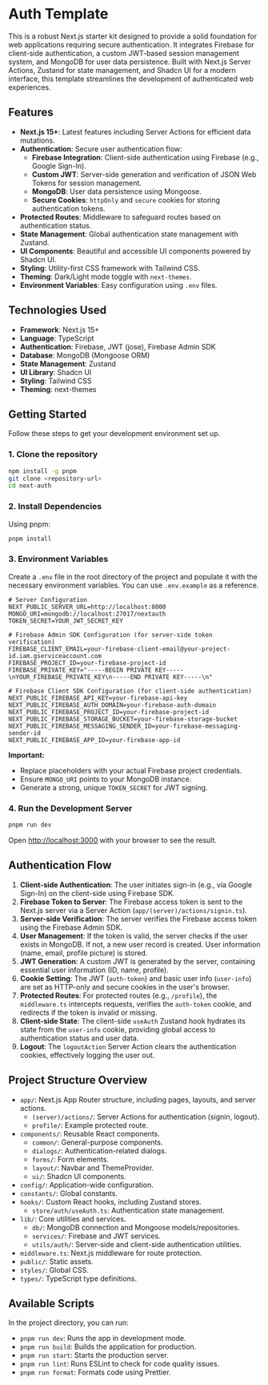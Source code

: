 # Auth Template

This is a robust Next.js starter kit designed to provide a solid foundation for web applications requiring secure authentication. It integrates Firebase for client-side authentication, a custom JWT-based session management system, and MongoDB for user data persistence. Built with Next.js Server Actions, Zustand for state management, and Shadcn UI for a modern interface, this template streamlines the development of authenticated web experiences.

## Features

-   **Next.js 15+**: Latest features including Server Actions for efficient data mutations.
-   **Authentication**: Secure user authentication flow:
    -   **Firebase Integration**: Client-side authentication using Firebase (e.g., Google Sign-In).
    -   **Custom JWT**: Server-side generation and verification of JSON Web Tokens for session management.
    -   **MongoDB**: User data persistence using Mongoose.
    -   **Secure Cookies**: `httpOnly` and `secure` cookies for storing authentication tokens.
-   **Protected Routes**: Middleware to safeguard routes based on authentication status.
-   **State Management**: Global authentication state management with Zustand.
-   **UI Components**: Beautiful and accessible UI components powered by Shadcn UI.
-   **Styling**: Utility-first CSS framework with Tailwind CSS.
-   **Theming**: Dark/Light mode toggle with `next-themes`.
-   **Environment Variables**: Easy configuration using `.env` files.

## Technologies Used

-   **Framework**: Next.js 15+
-   **Language**: TypeScript
-   **Authentication**: Firebase, JWT (jose), Firebase Admin SDK
-   **Database**: MongoDB (Mongoose ORM)
-   **State Management**: Zustand
-   **UI Library**: Shadcn UI
-   **Styling**: Tailwind CSS
-   **Theming**: next-themes

## Getting Started

Follow these steps to get your development environment set up.

### 1. Clone the repository

```bash
npm install -g pnpm
git clone <repository-url>
cd next-auth
```

### 2. Install Dependencies

Using pnpm:

```bash
pnpm install
```

### 3. Environment Variables

Create a `.env` file in the root directory of the project and populate it with the necessary environment variables. You can use `.env.example` as a reference.

```
# Server Configuration
NEXT_PUBLIC_SERVER_URL=http://localhost:8000
MONGO_URI=mongodb://localhost:27017/nextauth
TOKEN_SECRET=YOUR_JWT_SECRET_KEY

# Firebase Admin SDK Configuration (for server-side token verification)
FIREBASE_CLIENT_EMAIL=your-firebase-client-email@your-project-id.iam.gserviceaccount.com
FIREBASE_PROJECT_ID=your-firebase-project-id
FIREBASE_PRIVATE_KEY="-----BEGIN PRIVATE KEY-----\nYOUR_FIREBASE_PRIVATE_KEY\n-----END PRIVATE KEY-----\n"

# Firebase Client SDK Configuration (for client-side authentication)
NEXT_PUBLIC_FIREBASE_API_KEY=your-firebase-api-key
NEXT_PUBLIC_FIREBASE_AUTH_DOMAIN=your-firebase-auth-domain
NEXT_PUBLIC_FIREBASE_PROJECT_ID=your-firebase-project-id
NEXT_PUBLIC_FIREBASE_STORAGE_BUCKET=your-firebase-storage-bucket
NEXT_PUBLIC_FIREBASE_MESSAGING_SENDER_ID=your-firebase-messaging-sender-id
NEXT_PUBLIC_FIREBASE_APP_ID=your-firebase-app-id
```

**Important:**
-   Replace placeholders with your actual Firebase project credentials.
-   Ensure `MONGO_URI` points to your MongoDB instance.
-   Generate a strong, unique `TOKEN_SECRET` for JWT signing.

### 4. Run the Development Server

```bash
pnpm run dev
```

Open [http://localhost:3000](http://localhost:3000) with your browser to see the result.

## Authentication Flow

1.  **Client-side Authentication**: The user initiates sign-in (e.g., via Google Sign-In) on the client-side using Firebase SDK.
2.  **Firebase Token to Server**: The Firebase access token is sent to the Next.js server via a Server Action (`app/(server)/actions/signin.ts`).
3.  **Server-side Verification**: The server verifies the Firebase access token using the Firebase Admin SDK.
4.  **User Management**: If the token is valid, the server checks if the user exists in MongoDB. If not, a new user record is created. User information (name, email, profile picture) is stored.
5.  **JWT Generation**: A custom JWT is generated by the server, containing essential user information (ID, name, profile).
6.  **Cookie Setting**: The JWT (`auth-token`) and basic user info (`user-info`) are set as HTTP-only and secure cookies in the user's browser.
7.  **Protected Routes**: For protected routes (e.g., `/profile`), the `middleware.ts` intercepts requests, verifies the `auth-token` cookie, and redirects if the token is invalid or missing.
8.  **Client-side State**: The client-side `useAuth` Zustand hook hydrates its state from the `user-info` cookie, providing global access to authentication status and user data.
9.  **Logout**: The `logoutAction` Server Action clears the authentication cookies, effectively logging the user out.

## Project Structure Overview

-   `app/`: Next.js App Router structure, including pages, layouts, and server actions.
    -   `(server)/actions/`: Server Actions for authentication (signin, logout).
    -   `profile/`: Example protected route.
-   `components/`: Reusable React components.
    -   `common/`: General-purpose components.
    -   `dialogs/`: Authentication-related dialogs.
    -   `forms/`: Form elements.
    -   `layout/`: Navbar and ThemeProvider.
    -   `ui/`: Shadcn UI components.
-   `config/`: Application-wide configuration.
-   `constants/`: Global constants.
-   `hooks/`: Custom React hooks, including Zustand stores.
    -   `store/auth/useAuth.ts`: Authentication state management.
-   `lib/`: Core utilities and services.
    -   `db/`: MongoDB connection and Mongoose models/repositories.
    -   `services/`: Firebase and JWT services.
    -   `utils/auth/`: Server-side and client-side authentication utilities.
-   `middleware.ts`: Next.js middleware for route protection.
-   `public/`: Static assets.
-   `styles/`: Global CSS.
-   `types/`: TypeScript type definitions.

## Available Scripts

In the project directory, you can run:

-   `pnpm run dev`: Runs the app in development mode.
-   `pnpm run build`: Builds the application for production.
-   `pnpm run start`: Starts the production server.
-   `pnpm run lint`: Runs ESLint to check for code quality issues.
-   `pnpm run format`: Formats code using Prettier.

```